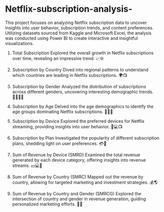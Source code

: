 # Netflix-subscription-analysis-
This project focuses on analyzing Netflix subscription data to uncover insights into user behavior, subscription trends, and content preferences. Utilizing datasets sourced from Kaggle and Microsoft Excel, the analysis was conducted using Power BI to create interactive and insightful visualizations.
1. Total Subscription
Explored the overall growth in Netflix subscriptions over time, revealing an impressive trend. 📈🌐

2. Subscription by Country
Dived into regional patterns to understand which countries are leading in Netflix subscriptions. 🌍📺

3. Subscription by Gender
Analyzed the distribution of subscriptions across different genders, uncovering interesting demographic trends. 👩‍💼👨‍💼

4. Subscription by Age
Delved into the age demographics to identify the age groups dominating Netflix subscriptions. 🎉👵👴

5. Subscription by Device
Explored the preferred devices for Netflix streaming, providing insights into user behavior. 📱💻📺

6. Subscription by Plan
Investigated the popularity of different subscription plans, shedding light on user preferences. 💳💼

7. Sum of Revenue by Device (SMRD)
Examined the total revenue generated by each device category, offering insights into revenue streams. 💵💻📱

8. Sum of Revenue by Country (SMRC)
Mapped out the revenue by country, allowing for targeted marketing and investment strategies. 💰🌎

9. Sum of Revenue by Country and Gender (SMRCG)
Explored the intersection of country and gender in revenue generation, guiding personalized marketing efforts. 💼🤑
